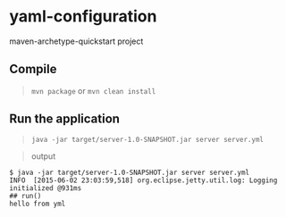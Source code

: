 # yaml-configuration

maven-archetype-quickstart project

## Compile

> `mvn package` or `mvn clean install`

## Run the application

> `java -jar target/server-1.0-SNAPSHOT.jar server server.yml`

> output

```
$ java -jar target/server-1.0-SNAPSHOT.jar server server.yml
INFO  [2015-06-02 23:03:59,518] org.eclipse.jetty.util.log: Logging initialized @931ms
## run()
hello from yml
```
